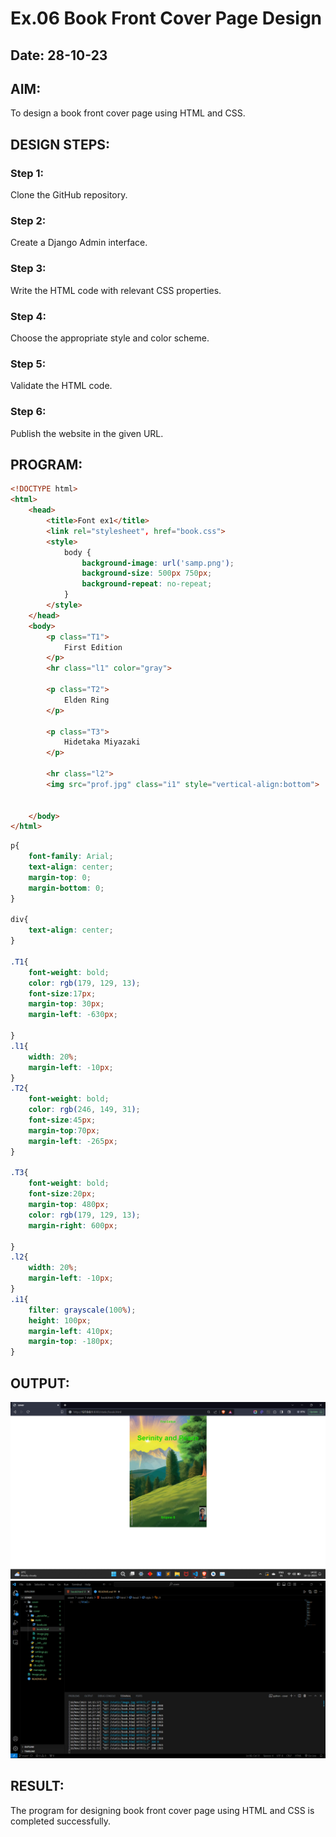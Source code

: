 # Ex.06 Book Front Cover Page Design
## Date: 28-10-23

## AIM:
To design a book front cover page using HTML and CSS.

## DESIGN STEPS:

### Step 1:
Clone the GitHub repository.

### Step 2:
Create a Django Admin interface.

### Step 3:
Write the HTML code with relevant CSS properties.

### Step 4:
Choose the appropriate style and color scheme.

### Step 5:
Validate the HTML code.

### Step 6:
Publish the website in the given URL.

## PROGRAM:
```html
<!DOCTYPE html>
<html>
    <head>
        <title>Font ex1</title>
        <link rel="stylesheet", href="book.css">
        <style>
            body {
                background-image: url('samp.png');
                background-size: 500px 750px;
                background-repeat: no-repeat;
            }
        </style>
    </head>
    <body>
        <p class="T1">
            First Edition
        </p>
        <hr class="l1" color="gray">
        
        <p class="T2">
            Elden Ring
        </p>
        
        <p class="T3">
            Hidetaka Miyazaki
        </p>
        
        <hr class="l2">
        <img src="prof.jpg" class="i1" style="vertical-align:bottom">
        
        
    </body>
</html>
```

```css
p{
    font-family: Arial;
    text-align: center;
    margin-top: 0;
    margin-bottom: 0;
}

div{
    text-align: center;
}

.T1{
    font-weight: bold;
    color: rgb(179, 129, 13);
    font-size:17px;
    margin-top: 30px;
    margin-left: -630px;

}
.l1{
    width: 20%;
    margin-left: -10px;
}
.T2{
    font-weight: bold;
    color: rgb(246, 149, 31);
    font-size:45px;
    margin-top:70px;
    margin-left: -265px;
}

.T3{
    font-weight: bold;
    font-size:20px;
    margin-top: 480px;
    color: rgb(179, 129, 13);
    margin-right: 600px;

}
.l2{
    width: 20%;
    margin-left: -10px;
}
.i1{
    filter: grayscale(100%);
    height: 100px;
    margin-left: 410px;
    margin-top: -180px;
}
```

## OUTPUT:
![Alt text](image.png)
![Alt text](image-1.png)

## RESULT:
The program for designing book front cover page using HTML and CSS is completed successfully.
